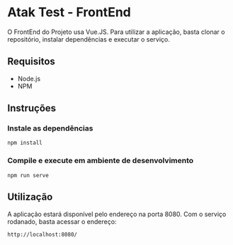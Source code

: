 # Atak Test - FrontEnd

O FrontEnd do Projeto usa Vue.JS. Para utilizar a aplicação, basta clonar o repositório, instalar dependências e executar o serviço.

## Requisitos

 - Node.js
 - NPM

## Instruções

### Instale as dependências
```
npm install
```

### Compile e execute em ambiente de desenvolvimento
```
npm run serve
```

## Utilização

A aplicação estará disponível pelo endereço na porta 8080. Com o serviço rodanado, basta acessar o endereço:
```
http://localhost:8080/
```
